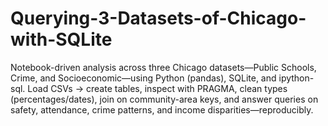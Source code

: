 # Querying-3-Datasets-of-Chicago-with-SQLite
Notebook-driven analysis across three Chicago datasets—Public Schools, Crime, and Socioeconomic—using Python (pandas), SQLite, and ipython-sql. Load CSVs → create tables, inspect with PRAGMA, clean types (percentages/dates), join on community-area keys, and answer queries on safety, attendance, crime patterns, and income disparities—reproducibly.
